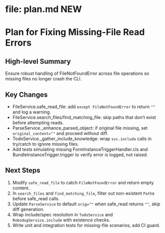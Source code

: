 # file: plan.md NEW
# Plan for Fixing Missing-File Read Errors

## High-level Summary  
Ensure robust handling of FileNotFoundError across file operations so missing files no longer crash the CLI.

## Key Changes  
- FileService.safe_read_file: add `except FileNotFoundError` to return `""` and log a warning.  
- FileService.search_files/find_matching_file: skip paths that don’t exist before attempting reads.  
- ParseService._enhance_parsed_object: if original file missing, set `original_content=""` and proceed without diff.  
- TodoService._gather_include_knowledge: wrap `svc.include` calls in try/catch to ignore missing files.  
- Add tests simulating missing FormInstanceTriggerHandler.cls and BundleInstanceTrigger.trigger to verify error is logged, not raised.

## Next Steps  
1. Modify `safe_read_file` to catch `FileNotFoundError` and return empty content.  
2. In `search_files` and `find_matching_file`, filter out non-existent `Path`s before safe_read calls.  
3. Update `ParseService` to default `orig=""` when safe_read returns `""`, skip diff generation.  
4. Wrap include/spec resolution in `TodoService` and `RobodogService.include` with existence checks.  
5. Write unit and integration tests for missing-file scenarios; add CI guard.  